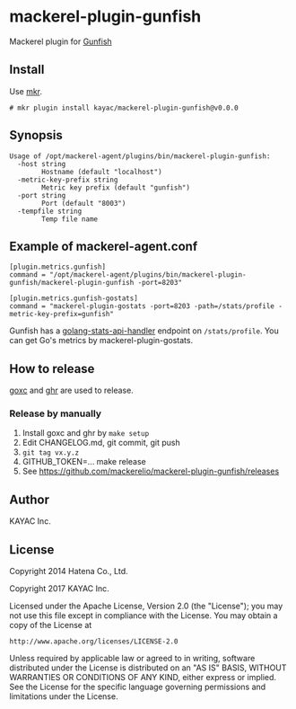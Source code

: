 # mackerel-plugin-gunfish

Mackerel plugin for [Gunfish](https://github.com/mackee/gunfish)

## Install

Use [mkr](https://github.com/mackerelio/mkr).

```console
# mkr plugin install kayac/mackerel-plugin-gunfish@v0.0.0
```

## Synopsis

```shell
Usage of /opt/mackerel-agent/plugins/bin/mackerel-plugin-gunfish:
  -host string
    	Hostname (default "localhost")
  -metric-key-prefix string
    	Metric key prefix (default "gunfish")
  -port string
    	Port (default "8003")
  -tempfile string
    	Temp file name
```

## Example of mackerel-agent.conf

```
[plugin.metrics.gunfish]
command = "/opt/mackerel-agent/plugins/bin/mackerel-plugin-gunfish/mackerel-plugin-gunfish -port=8203"

[plugin.metrics.gunfish-gostats]
command = "mackerel-plugin-gostats -port=8203 -path=/stats/profile -metric-key-prefix=gunfish"
```

Gunfish has a [golang-stats-api-handler](https://github.com/fukata/golang-stats-api-handler) endpoint on `/stats/profile`. You can get Go's metrics by mackerel-plugin-gostats.

## How to release

[goxc](https://github.com/laher/goxc) and [ghr](https://github.com/tcnksm/ghr) are used to release.

### Release by manually

1. Install goxc and ghr by `make setup`
2. Edit CHANGELOG.md, git commit, git push
3. `git tag vx.y.z`
4. GITHUB_TOKEN=... make release
5. See https://github.com/mackerelio/mackerel-plugin-gunfish/releases

## Author

KAYAC Inc.

## License

Copyright 2014 Hatena Co., Ltd.

Copyright 2017 KAYAC Inc.

Licensed under the Apache License, Version 2.0 (the "License");
you may not use this file except in compliance with the License.
You may obtain a copy of the License at

    http://www.apache.org/licenses/LICENSE-2.0

Unless required by applicable law or agreed to in writing, software
distributed under the License is distributed on an "AS IS" BASIS,
WITHOUT WARRANTIES OR CONDITIONS OF ANY KIND, either express or implied.
See the License for the specific language governing permissions and
limitations under the License.
